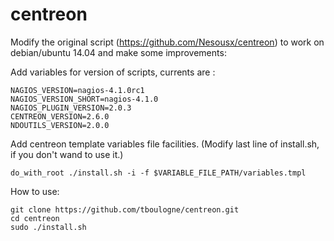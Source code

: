 centreon
========

Modify the original script (https://github.com/Nesousx/centreon) to work on debian/ubuntu 14.04 and make some improvements:

Add variables for version of scripts, currents are :
```
NAGIOS_VERSION=nagios-4.1.0rc1
NAGIOS_VERSION_SHORT=nagios-4.1.0
NAGIOS_PLUGIN_VERSION=2.0.3
CENTREON_VERSION=2.6.0
NDOUTILS_VERSION=2.0.0
````

Add centreon template variables file facilities. (Modify last line of install.sh, if you don't wand to use it.)

````
do_with_root ./install.sh -i -f $VARIABLE_FILE_PATH/variables.tmpl
````

How to use:
````
git clone https://github.com/tboulogne/centreon.git
cd centreon
sudo ./install.sh
````
	
